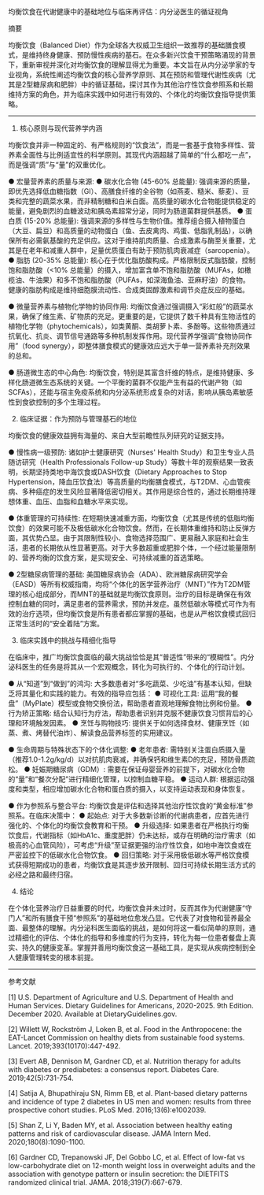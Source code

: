 均衡饮食在代谢健康中的基础地位与临床再评估：内分泌医生的循证视角

摘要

均衡饮食（Balanced Diet）作为全球各大权威卫生组织一致推荐的基础膳食模式，是维持终身健康、预防慢性疾病的基石。在众多新兴饮食干预策略涌现的背景下，重新审视并深化对均衡饮食的理解显得尤为重要。本文旨在从内分泌学家的专业视角，系统性阐述均衡饮食的核心营养学原则、其在预防和管理代谢性疾病（尤其是2型糖尿病和肥胖）中的循证基础，探讨其作为其他治疗性饮食参照系和长期维持方案的角色，并为临床实践中如何进行有效的、个体化的均衡饮食指导提供策略。

---

1. 核心原则与现代营养学内涵

均衡饮食并非一种固定的、有严格规则的“饮食法”，而是一套基于食物多样性、营养素全面性与比例适宜性的科学原则。其现代内涵超越了简单的“什么都吃一点”，而是强调“质”与“量”的双重优化。

●   宏量营养素的质量与来源: 
    ●   碳水化合物 (45-60% 总能量): 强调来源的质量，即优先选择低血糖指数（GI）、高膳食纤维的全谷物（如燕麦、糙米、藜麦）、豆类和完整的蔬菜水果，而非精制糖和白米白面。高质量的碳水化合物能提供稳定的能量，避免剧烈的血糖波动和胰岛素超常分泌，同时为肠道菌群提供基质。
    ●   蛋白质 (15-20% 总能量): 强调来源的多样性与生物价值。推荐组合摄入植物蛋白（大豆、扁豆）和高质量的动物蛋白（鱼、去皮禽肉、鸡蛋、低脂乳制品），以确保所有必需氨基酸的充足供应。这对于维持肌肉质量、合成激素与酶至关重要，尤其是在老年和减重人群中，足量优质蛋白有助于预防肌肉衰减症（sarcopenia）。
    ●   脂肪 (20-35% 总能量): 核心在于优化脂肪酸构成。严格限制反式脂肪酸，控制饱和脂肪酸（<10% 总能量）的摄入，增加富含单不饱和脂肪酸（MUFAs，如橄榄油、牛油果）和多不饱和脂肪酸（PUFAs，如深海鱼油、亚麻籽油）的食物。健康的脂肪构成是维持细胞膜流动性、合成类固醇激素和调节炎症反应的基础。

●   微量营养素与植物化学物的协同作用: 均衡饮食通过强调摄入“彩虹般”的蔬菜水果，确保了维生素、矿物质的充足。更重要的是，它提供了数千种具有生物活性的植物化学物（phytochemicals），如类黄酮、类胡萝卜素、多酚等。这些物质通过抗氧化、抗炎、调节信号通路等多种机制发挥作用。现代营养学强调“食物协同作用”（food synergy），即整体膳食模式的健康效应远大于单一营养素补充剂效果的总和。

●   肠道微生态的中心角色: 均衡饮食，特别是其富含纤维的特点，是维持健康、多样化肠道微生态系统的关键。一个平衡的菌群不仅能产生有益的代谢产物（如SCFAs），还能与宿主免疫系统和内分泌系统形成复杂的对话，影响从胰岛素敏感性到食欲控制的多个生理过程。

2. 临床证据：作为预防与管理基石的地位

均衡饮食的健康效益拥有海量的、来自大型前瞻性队列研究的证据支持。

●   慢性病一级预防: 诸如护士健康研究（Nurses' Health Study）和卫生专业人员随访研究（Health Professionals Follow-up Study）等数十年的观察结果一致表明，长期坚持类地中海饮食或DASH饮食（Dietary Approaches to Stop Hypertension，降血压饮食法）等高质量的均衡膳食模式，与T2DM、心血管疾病、多种癌症的发生风险显著降低密切相关。其作用是综合性的，通过长期维持理想体重、血压、血脂和血糖水平来实现。

●   体重管理的可持续性: 在短期快速减重方面，均衡饮食（尤其是传统的低脂均衡饮食）的效果可能不及极低碳水化合物饮食。然而，在长期体重维持和防止反弹方面，其优势凸显。由于其限制性较小、食物选择范围广、更易融入家庭和社会生活，患者的长期依从性显著更高。对于大多数超重或肥胖个体，一个经过能量限制的、营养均衡的饮食方案，是实现安全、可持续减重的首选策略。

●   2型糖尿病管理的基础: 美国糖尿病协会（ADA）、欧洲糖尿病研究学会（EASD）等所有权威指南，均将“个体化的医学营养治疗（MNT）”作为T2DM管理的核心组成部分，而MNT的基础就是均衡饮食原则。治疗的目标是确保在有效控制血糖的同时，满足患者的营养需求，预防并发症。虽然低碳水等模式可作为有效的治疗选项，但均衡饮食是所有患者都应掌握的基础，也是从严格饮食模式回归正常生活时的“安全着陆”方案。

3. 临床实践中的挑战与精细化指导

在临床中，推广均衡饮食面临的最大挑战恰恰是其“普适性”带来的“模糊性”。内分泌科医生的任务是将其从一个宏观概念，转化为可执行的、个体化的行动计划。

●   从“知道”到“做到”的鸿沟: 大多数患者对“多吃蔬菜、少吃油”有基本认知，但缺乏将其量化和实践的能力。有效的指导应包括：
    ●   可视化工具: 运用“我的餐盘”（MyPlate）模型或食物交换份法，帮助患者直观地理解食物比例和份量。
    ●   行为矫正策略: 结合认知行为疗法，帮助患者识别并克服不健康饮食习惯背后的心理和环境触发因素。
    ●   烹饪与购物技巧: 提供关于如何选择食材、健康烹饪（如蒸、煮、烤替代油炸）、解读食品营养标签的实用建议。

●   生命周期与特殊状态下的个体化调整: 
    ●   老年患者: 需特别关注蛋白质摄入量（推荐1.0-1.2g/kg/d）以对抗肌肉衰减，并确保钙和维生素D的充足，预防骨质疏松。
    ●   妊娠期糖尿病（GDM）: 需要在保证母婴营养的前提下，对碳水化合物的“量”和“餐次分配”进行精细化管理，以控制血糖平稳。
    ●   运动人群: 根据运动强度和类型，相应增加碳水化合物和蛋白质的摄入，以支持运动表现和身体恢复。

●   作为参照系与整合平台: 均衡饮食是评估和选择其他治疗性饮食的“黄金标准”参照系。在临床决策中：
    ●   起始点: 对于大多数新诊断的代谢病患者，应首先进行强化的、个体化的均衡饮食教育和干预。
    ●   升级选择: 如果患者在严格执行均衡饮食后，代谢指标（如HbA1c、重度肥胖）仍未达标，或存在明确的治疗需求（如极高的心血管风险），可考虑“升级”至证据更强的治疗性饮食，如地中海饮食或在严密监控下的低碳水化合物饮食。
    ●   回归策略: 对于采用极低碳水等严格饮食模式获得短期成功的患者，均衡饮食是其逐步放开限制、回归可持续长期生活方式的必经之路和最终归宿。

4. 结论

在个体化营养治疗日益重要的时代，均衡饮食并未过时，反而其作为代谢健康“守门人”和所有膳食干预“参照系”的基础地位愈发凸显。它代表了对食物和营养最全面、最整体的理解。内分泌科医生面临的挑战，是如何将这一看似简单的原则，通过精细化的评估、个体化的指导和多维度的行为支持，转化为每一位患者餐盘上真实、持久的健康变革。掌握并善用均衡饮食这一基础工具，是实现从疾病控制到全人健康管理转变的根本前提。

---

参考文献

[1] U.S. Department of Agriculture and U.S. Department of Health and Human Services. Dietary Guidelines for Americans, 2020-2025. 9th Edition. December 2020. Available at DietaryGuidelines.gov.

[2] Willett W, Rockström J, Loken B, et al. Food in the Anthropocene: the EAT-Lancet Commission on healthy diets from sustainable food systems. Lancet. 2019;393(10170):447-492.

[3] Evert AB, Dennison M, Gardner CD, et al. Nutrition therapy for adults with diabetes or prediabetes: a consensus report. Diabetes Care. 2019;42(5):731-754.

[4] Satija A, Bhupathiraju SN, Rimm EB, et al. Plant-based dietary patterns and incidence of type 2 diabetes in US men and women: results from three prospective cohort studies. PLoS Med. 2016;13(6):e1002039.

[5] Shan Z, Li Y, Baden MY, et al. Association between healthy eating patterns and risk of cardiovascular disease. JAMA Intern Med. 2020;180(8):1090-1100.

[6] Gardner CD, Trepanowski JF, Del Gobbo LC, et al. Effect of low-fat vs low-carbohydrate diet on 12-month weight loss in overweight adults and the association with genotype pattern or insulin secretion: the DIETFITS randomized clinical trial. JAMA. 2018;319(7):667-679.